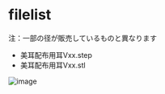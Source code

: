 # filelist
注：一部の径が販売しているものと異なります  

- 美耳配布用耳Vxx.step  
- 美耳配布用耳Vxx.stl

  
![image](https://user-images.githubusercontent.com/85532743/219562735-874a8528-919a-4d29-8916-b505a911700c.png)

